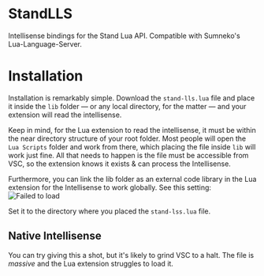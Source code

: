 # StandLLS
Intellisense bindings for the Stand Lua API. Compatible with Sumneko's Lua-Language-Server.

# Installation
Installation is remarkably simple. Download the `stand-lls.lua` file and place it inside the `lib` folder — or any local directory, for the matter — and your extension will read the intellisense.

Keep in mind, for the Lua extension to read the intellisense, it must be within the near directory structure of your root folder. Most people will open the `Lua Scripts` folder and work from there, which placing the file inside `lib` will work just fine. All that needs to happen is the file must be accessible from VSC, so the extension knows it exists & can process the Intellisense.

Furthermore, you can link the lib folder as an external code library in the Lua extension for the Intellisense to work globally. 
See this setting:
![Failed to load](https://i.imgur.com/LVgdtZH.png)

Set it to the directory where you placed the `stand-lss.lua` file.

## Native Intellisense
You can try giving this a shot, but it's likely to grind VSC to a halt. The file is _massive_ and the Lua extension struggles to load it.
